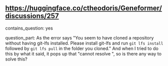 ## https://huggingface.co/ctheodoris/Geneformer/discussions/257

contains_question: yes

question_part: As the error says "You seem to have cloned a repository without having git-lfs installed. Please install git-lfs and run `git lfs install` followed by `git lfs pull` in the folder you cloned." And when I tried to do this by what it said, it pops up that "cannot resolve <HEAD>", so is there any way to solve this?
